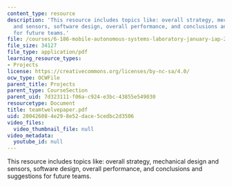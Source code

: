 ```yaml
---
content_type: resource
description: 'This resource includes topics like: overall strategy, mechanical design
  and sensors, software design, overall performance, and conclusions and suggestions
  for future teams.'
file: /courses/6-186-mobile-autonomous-systems-laboratory-january-iap-2005/200426084e298e52dace5cedbc2d3506_teamtwelvepaper.pdf
file_size: 34127
file_type: application/pdf
learning_resource_types:
- Projects
license: https://creativecommons.org/licenses/by-nc-sa/4.0/
ocw_type: OCWFile
parent_title: Projects
parent_type: CourseSection
parent_uid: 7d323111-f06a-c924-e3bc-43855e549030
resourcetype: Document
title: teamtwelvepaper.pdf
uid: 20042608-4e29-8e52-dace-5cedbc2d3506
video_files:
  video_thumbnail_file: null
video_metadata:
  youtube_id: null
---
```

This resource includes topics like: overall strategy, mechanical design and sensors, software design, overall performance, and conclusions and suggestions for future teams.